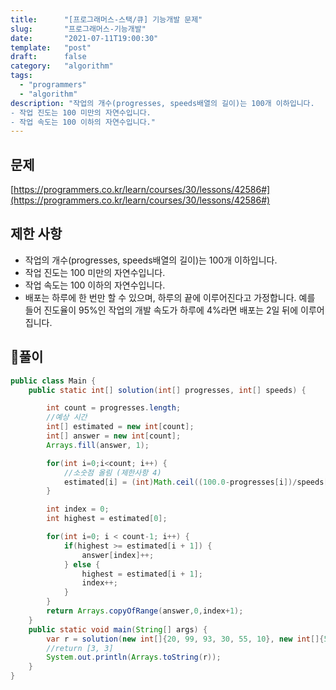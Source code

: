 ```yaml
---
title:      "[프로그래머스-스택/큐] 기능개발 문제"
slug:       "프로그래머스-기능개발"
date:       "2021-07-11T19:00:30"
template:   "post"
draft:      false 
category:   "algorithm"
tags:
  - "programmers"
  - "algorithm"
description: "작업의 개수(progresses, speeds배열의 길이)는 100개 이하입니다.
- 작업 진도는 100 미만의 자연수입니다.
- 작업 속도는 100 이하의 자연수입니다." 
---
```


## 문제

[https://programmers.co.kr/learn/courses/30/lessons/42586#](https://programmers.co.kr/learn/courses/30/lessons/42586#)

## 제한 사항

- 작업의 개수(progresses, speeds배열의 길이)는 100개 이하입니다.
- 작업 진도는 100 미만의 자연수입니다.
- 작업 속도는 100 이하의 자연수입니다.
- 배포는 하루에 한 번만 할 수 있으며, 하루의 끝에 이루어진다고 가정합니다. 예를 들어 진도율이 95%인 작업의 개발 속도가 하루에 4%라면 배포는 2일 뒤에 이루어집니다.


## 📖풀이

```java
public class Main {
    public static int[] solution(int[] progresses, int[] speeds) {

        int count = progresses.length;
        //예상 시간
        int[] estimated = new int[count];
        int[] answer = new int[count];
        Arrays.fill(answer, 1);

        for(int i=0;i<count; i++) {
            //소숫점 올림 (제한사항 4)
            estimated[i] = (int)Math.ceil((100.0-progresses[i])/speeds[i]);
        }

        int index = 0;
        int highest = estimated[0];

        for(int i=0; i < count-1; i++) {
            if(highest >= estimated[i + 1]) {
                answer[index]++;
            } else {
                highest = estimated[i + 1];
                index++;
            }
        }
        return Arrays.copyOfRange(answer,0,index+1);
    }
    public static void main(String[] args) {
        var r = solution(new int[]{20, 99, 93, 30, 55, 10}, new int[]{5, 10, 1, 1, 30, 5});
        //return [3, 3]
        System.out.println(Arrays.toString(r));
    }
}
``` 